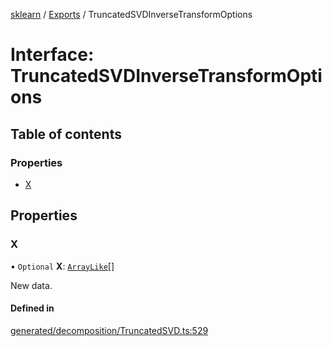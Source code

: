 [sklearn](../readme.md) / [Exports](../modules.md) / TruncatedSVDInverseTransformOptions

# Interface: TruncatedSVDInverseTransformOptions

## Table of contents

### Properties

- [X](TruncatedSVDInverseTransformOptions.md#x)

## Properties

### X

• `Optional` **X**: [`ArrayLike`](../modules.md#arraylike)[]

New data.

#### Defined in

[generated/decomposition/TruncatedSVD.ts:529](https://github.com/transitive-bullshit/scikit-learn-ts/blob/367336a/packages/sklearn/src/generated/decomposition/TruncatedSVD.ts#L529)
